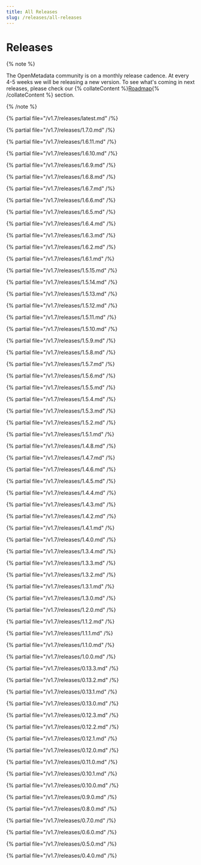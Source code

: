 ```yaml
---
title: All Releases
slug: /releases/all-releases
---
```


# Releases

{% note %}

The OpenMetadata community is on a monthly release cadence. At every 4-5 weeks we will be releasing a new
version. To see what's coming in next releases, please check our {% collateContent %}[Roadmap](https://www.getcollate.io/roadmap){% /collateContent %} section.

{% /note %}

{% partial file="/v1.7/releases/latest.md" /%}

{% partial file="/v1.7/releases/1.7.0.md" /%}

{% partial file="/v1.7/releases/1.6.11.md" /%}

{% partial file="/v1.7/releases/1.6.10.md" /%}

{% partial file="/v1.7/releases/1.6.9.md" /%}

{% partial file="/v1.7/releases/1.6.8.md" /%}

{% partial file="/v1.7/releases/1.6.7.md" /%}

{% partial file="/v1.7/releases/1.6.6.md" /%}

{% partial file="/v1.7/releases/1.6.5.md" /%}

{% partial file="/v1.7/releases/1.6.4.md" /%}

{% partial file="/v1.7/releases/1.6.3.md" /%}

{% partial file="/v1.7/releases/1.6.2.md" /%}

{% partial file="/v1.7/releases/1.6.1.md" /%}

{% partial file="/v1.7/releases/1.5.15.md" /%}

{% partial file="/v1.7/releases/1.5.14.md" /%}

{% partial file="/v1.7/releases/1.5.13.md" /%}

{% partial file="/v1.7/releases/1.5.12.md" /%}

{% partial file="/v1.7/releases/1.5.11.md" /%}

{% partial file="/v1.7/releases/1.5.10.md" /%}

{% partial file="/v1.7/releases/1.5.9.md" /%}

{% partial file="/v1.7/releases/1.5.8.md" /%}

{% partial file="/v1.7/releases/1.5.7.md" /%}

{% partial file="/v1.7/releases/1.5.6.md" /%}

{% partial file="/v1.7/releases/1.5.5.md" /%}

{% partial file="/v1.7/releases/1.5.4.md" /%}

{% partial file="/v1.7/releases/1.5.3.md" /%}

{% partial file="/v1.7/releases/1.5.2.md" /%}

{% partial file="/v1.7/releases/1.5.1.md" /%}

{% partial file="/v1.7/releases/1.4.8.md" /%}

{% partial file="/v1.7/releases/1.4.7.md" /%}

{% partial file="/v1.7/releases/1.4.6.md" /%}

{% partial file="/v1.7/releases/1.4.5.md" /%}

{% partial file="/v1.7/releases/1.4.4.md" /%}

{% partial file="/v1.7/releases/1.4.3.md" /%}

{% partial file="/v1.7/releases/1.4.2.md" /%}

{% partial file="/v1.7/releases/1.4.1.md" /%}

{% partial file="/v1.7/releases/1.4.0.md" /%}

{% partial file="/v1.7/releases/1.3.4.md" /%}

{% partial file="/v1.7/releases/1.3.3.md" /%}

{% partial file="/v1.7/releases/1.3.2.md" /%}

{% partial file="/v1.7/releases/1.3.1.md" /%}

{% partial file="/v1.7/releases/1.3.0.md" /%}

{% partial file="/v1.7/releases/1.2.0.md" /%}

{% partial file="/v1.7/releases/1.1.2.md" /%}

{% partial file="/v1.7/releases/1.1.1.md" /%}

{% partial file="/v1.7/releases/1.1.0.md" /%}

{% partial file="/v1.7/releases/1.0.0.md" /%}

{% partial file="/v1.7/releases/0.13.3.md" /%}

{% partial file="/v1.7/releases/0.13.2.md" /%}

{% partial file="/v1.7/releases/0.13.1.md" /%}

{% partial file="/v1.7/releases/0.13.0.md" /%}

{% partial file="/v1.7/releases/0.12.3.md" /%}

{% partial file="/v1.7/releases/0.12.2.md" /%}

{% partial file="/v1.7/releases/0.12.1.md" /%}

{% partial file="/v1.7/releases/0.12.0.md" /%}

{% partial file="/v1.7/releases/0.11.0.md" /%}

{% partial file="/v1.7/releases/0.10.1.md" /%}

{% partial file="/v1.7/releases/0.10.0.md" /%}

{% partial file="/v1.7/releases/0.9.0.md" /%}

{% partial file="/v1.7/releases/0.8.0.md" /%}

{% partial file="/v1.7/releases/0.7.0.md" /%}

{% partial file="/v1.7/releases/0.6.0.md" /%}

{% partial file="/v1.7/releases/0.5.0.md" /%}

{% partial file="/v1.7/releases/0.4.0.md" /%}
